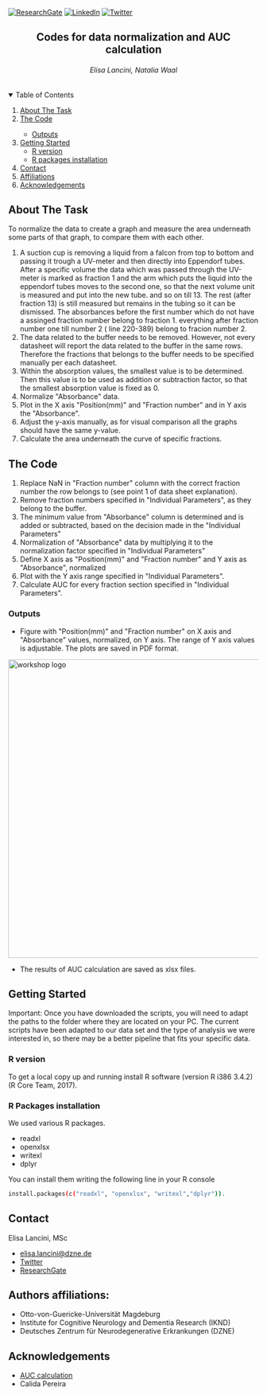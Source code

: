 [![ResearchGate][researchgate-shield]][researchgate-url]
[![LinkedIn][linkedin-shield]][linkedin-url]
[![Twitter][Twitter-shield]][Twitter-url]

<!-- PROJECT LOGO -->
<p align="center">
  <h2 align="center">Codes for data normalization and AUC calculation</h3>
</p>
<p align="center">
  <h6 align="center">Elisa Lancini, Natalia Waal</h3>
</p>

<!-- TABLE OF CONTENTS -->
<details open="open">
  <summary>Table of Contents</summary>
  <ol>
    <li>
      <a href="#about-the-task">About The Task</a>
      </ul>
        <li><a href="#the-code">The Code</a></li>
      <ul>
          <li><a href="#outputs">Outputs</a></li>
      </ul>
    </li>
    <li>
      <a href="#getting-started">Getting Started</a>
      <ul>
        <li><a href="#r-version">R version</a></li>
        <li><a href="#r-packages-installation">R packages installation</a></li>
      </ul>
    </li>
    <li><a href="#contact">Contact</a></li>
    <li><a href="#contact">Affiliations</a></li>
    <li><a href="#acknowledgements">Acknowledgements</a></li>
  </ol>
</details>

<!-- ABOUT THE TASK -->
## About The Task 
To normalize the data to create a graph and measure the area underneath some parts of that graph, to compare them with each other. 

1. A suction cup is removing a liquid from a falcon from top to bottom and passing it trough a UV-meter and then directly into Eppendorf tubes. After a specific volume the data which was passed through the UV-meter is marked as fraction 1 and the arm which puts the liquid into the eppendorf tubes moves to the second one, so that the next volume unit is measured and put into the new tube. and so on till 13. The rest (after fraction 13) is still measured but remains in the tubing so it can be dismissed. The absorbances before the first number which do not have a assinged fraction number belong to fraction 1. everything after fraction number one till number 2 ( line 220-389) belong to fracion number 2.
2. The data related to the buffer needs to be removed. However, not every datasheet will report the data related to the buffer in the same rows. Therefore the fractions that belongs to the buffer needs to be specified manually per each datasheet.
3. Within the absorption values, the smallest value is to be determined. Then this value is to be used as addition or subtraction factor, so that the smallest absorption value is fixed as 0.
4. Normalize "Absorbance" data.
5. Plot in the X axis "Position(mm)" and "Fraction number" and in Y axis the "Absorbance".
6. Adjust the y-axis manually, as for visual comparison all the graphs should have the same y-value.
7. Calculate the area underneath the curve of specific fractions.

<!-- THE CODE -->
## The Code

1. Replace NaN in "Fraction number" column with the correct fraction number the row belongs to (see point 1 of data sheet explanation).
2. Remove fraction numbers specified in "Individual Parameters", as they belong to the buffer. 
3. The minimum value from "Absorbance" column is determined and is added or subtracted, based on the decision made in the "Individual Parameters"
4. Normalization of "Absorbance" data by multiplying it to the normalization factor specified in "Individual Parameters"
5. Define X axis as "Position(mm)" and "Fraction number" and Y axis as "Absorbance", normalized
6. Plot with the Y axis range specified in "Individual Parameters".
7. Calculate AUC for every fraction section specified in "Individual Parameters".

<!-- OUTPUTS -->
### Outputs

- Figure with "Position(mm)" and "Fraction number" on X axis and "Absorbance" values, normalized, on Y axis. The range of Y axis values is adjustable.
The plots are saved in PDF format.

<img src="https://github.com/ElisaLancini/images/blob/c6067f4077b2eac2a35e6ffde27222c1d6e5c1b2/Screenshot%202021-08-05%20at%2013.41.17.png" alt="workshop logo" width="600" style="margin:0 0 0 0"/>

- The results of AUC calculation are saved as xlsx files.


<!-- GETTING STARTED -->
## Getting Started

Important: Once you have downloaded the scripts, you will need to adapt the paths to the folder where they are located on your PC.
The current scripts have been adapted to our data set and the type of analysis we were interested in, so there may be a better pipeline that fits your specific data. 
### R version

To get a local copy up and running install R software (version R i386 3.4.2) (R Core Team, 2017).

### R Packages installation

We used various R packages.

* readxl
* openxlsx
* writexl
* dplyr

You can install them writing the following line in your R console

  ```sh
install.packages(c("readxl", "openxlsx", "writexl","dplyr")).
  ```
  
<!-- CONTACT -->
## Contact

Elisa Lancini, MSc

* elisa.lancini@dzne.de
* [Twitter](https://twitter.com/e_lancini/)
* [ResearchGate](https://www.researchgate.net/profile/Elisa-Lancini?ev=hdr_xprf)


<!-- AFFILIATIONS -->
## Authors affiliations:

- Otto-von-Guericke-Universität Magdeburg 
- Institute for Cognitive Neurology and Dementia Research (IKND)
- Deutsches Zentrum für Neurodegenerative Erkrankungen (DZNE)

<!-- ACKNOWLEDGEMENTS -->
## Acknowledgements
* [AUC calculation](https://stackoverflow.com/questions/4954507/calculate-the-area-under-a-curve/)
* Calida Pereira


<!-- MARKDOWN LINKS & IMAGES -->
<!-- https://www.markdownguide.org/basic-syntax/#reference-style-links -->
[researchgate-shield]: https://img.shields.io/badge/-ResearchGate-black.svg?style=for-the-badge&logo=ResearchGate&colorB=555
[researchgate-url]: https://www.researchgate.net/profile/Elisa-Lancini?ev=hdr_xprf
[linkedin-shield]: https://img.shields.io/badge/-LinkedIn-black.svg?style=for-the-badge&logo=linkedin&colorB=555
[linkedin-url]: https://www.linkedin.com/in/elisa-lancini/
[twitter-shield]: https://img.shields.io/badge/-Twitter-black.svg?style=for-the-badge&logo=Twitter&colorB=555
[twitter-url]: https://twitter.com/e_lancini

